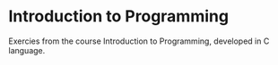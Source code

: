 # Introduction to Programming

Exercies from the course Introduction to Programming, developed in C language.

